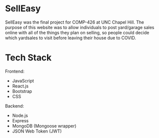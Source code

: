 # SellEasy

SellEasy was the final project for COMP-426 at UNC Chapel Hill. The purpose of this website was to allow individuals to post
yard/garage sales online with all of the things they plan on selling, so people could decide which yardsales to visit before
leaving their house due to COVID.

# Tech Stack

Frontend:
- JavaScript
- React.js
- Bootstrap
- CSS

Backend:
- Node.js
- Express
- MongoDB (Mongoose wrapper)
- JSON Web Token (JWT)
